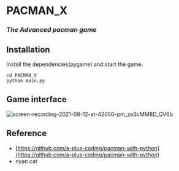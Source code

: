 # PACMAN_X
### _The Advanced pacman game_

## Installation
Install the dependencies(pygame) and start the game.
```
cd PACMAN_X
python main.py
```

## Game interface
![screen-recording-2021-08-12-at-42050-pm_zeScMM8D_QV6b](https://user-images.githubusercontent.com/78857103/129166065-cfdea769-edf3-4cd3-86fd-db4c6fe9c778.gif=250x250)

## Reference
* [https://github.com/a-plus-coding/pacman-with-python](https://github.com/a-plus-coding/pacman-with-python)
* nyan cat
